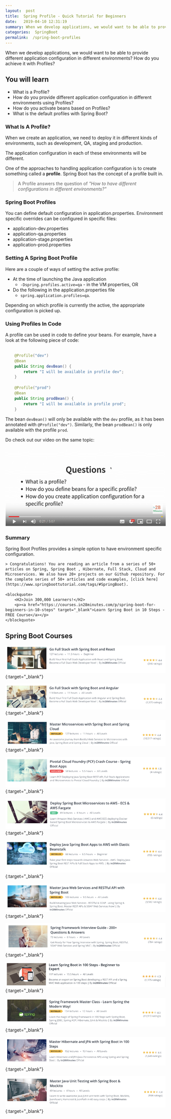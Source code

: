 ```yaml
---
layout:  post
title:  Spring Profile - Quick Tutorial for Beginners
date:   2019-04-10 12:31:19
summary: When we develop applications, we would want to be able to provide different application configuration in different environments? How do you achieve it with Profiles?
categories:  SpringBoot
permalink:  /spring-boot-profiles
---
```


When we develop applications, we would want to be able to provide different application configuration in different environments? How do you achieve it with Profiles?

## You will learn

- What is a Profile?
- How do you provide different application configuration in different environments using Profiles?
- How do you activate beans based on Profiles?
- What is the default profiles with Spring Boot?


### What Is A Profile?

When we create an application, we need to deploy it in different kinds of environments, such as development, QA, staging and production. 

The application configuration in each of these environments will be different. 

One of the approaches to handling application configuration is to create something called a **profile**. Spring Boot has the concept of a profile built in. 

> A Profile answers the question of *"How to have different configurations in different environments?"* 

### Spring Boot Profiles 

You can define default configuration in application.properties. Environment specific overrides can be configured in specific files:
* application-dev.properties
* application-qa.properties
* application-stage.properties
* application-prod.properties

### Setting A Spring Boot Profile


Here are a couple of ways of setting the active profile:
* At the time of launching the Java application 
	- ```-Dspring.profiles.active=qa``` - in the VM properties, OR
* Do the following in the application.properties file 
	- ```spring.application.profiles=qa```.

Depending on which profile is currently the active, the appropriate configuration is picked up. 

### Using Profiles In Code

A profile can be used in code to define your beans. For example, have a look at the following piece of code:

```java

	@Profile("dev")
	@Bean
	public String devBean() {
		return "I will be available in profile dev";
	}

	@Profile("prod")
	@Bean
	public String prodBean() {
		return "I will be available in profile prod";
	}

``` 

The bean ```devBean()``` will only be available with the ```dev``` profile, as it has been annotated with ```@Profile("dev")```. Similarly, the bean ```prodBean()``` is only available with the profile ```prod```.

Do check out our video on the same topic:

[![image info](images/Capture-097-01.png)](https://www.youtube.com/watch?v=XXCNe4HiLYI)

### Summary

Spring Boot Profiles provides a simple option to have environment specific configuration.

	> Congratulations! You are reading an article from a series of 50+ articles on Spring, Spring Boot , Hibernate, Full Stack, Cloud and Microservices. We also have 20+ projects on our Github repository. For the complete series of 50+ articles and code examples, [click here](https://www.springboottutorial.com/tags/#SpringBoot).

	<blockquote>
		<H2>Join 300,000 Learners!</H2>
		<p><a href="https://courses.in28minutes.com/p/spring-boot-for-beginners-in-10-steps" target="_blank">Learn Spring Boot in 10 Steps - FREE Course</a></p>
	</blockquote>


## Spring Boot Courses

[![Image](/images/Course-Go-Full-Stack-With-Spring-Boot-and-React.png "Go Full Stack with Spring Boot and React")](https://www.udemy.com/full-stack-application-with-spring-boot-and-react/?couponCode=SBT-2019){:target="_blank"}

[![Image](/images/Course-Go-Full-Stack-With-SpringBoot-And-Angular.png "Go Full Stack with Spring Boot and Angular")](https://www.udemy.com/full-stack-application-development-with-spring-boot-and-angular/?couponCode=SBT-2019){:target="_blank"}

[![Image](/images/Course-Master-Microservices-with-Spring-Boot-and-Spring-Cloud.png "Master Microservices with Spring Boot and Spring Cloud")](https://www.udemy.com/microservices-with-spring-boot-and-spring-cloud/?couponCode=SBT-2019){:target="_blank"}

[![Image](/images/Course-pivotal-cloud-foundry-pcf-deploying-spring-boot-apps.png "Deploying Spring Boot Microservices to Pivotal Cloud Foundry (PCF)")](https://www.udemy.com/course/learn-pivotal-cloud-foundry-pcf-deploying-spring-boot-apps/?couponCode=SBT-2019){:target="_blank"}

[![Image](/images/Course-Deploy-Java-Spring-Boot-Microservices-To-ECS.png "Deploying Spring Boot Microservices to AWS using ECS and AWS Fargate")](https://www.udemy.com/course/deploy-spring-microservices-to-aws-with-ecs-and-aws-fargate/?couponCode=SBT-2019){:target="_blank"}

[![Image](/images/Course-Deploy-Java-Spring-Boot-Apps-To-AWS.png "Deploying Spring Boot Apps to AWS using Elastic Beanstalk")](https://www.udemy.com/deploy-java-spring-boot-to-aws-amazon-web-service/?couponCode=SBT-2019){:target="_blank"}


[![Image](/images/Course-Master-Java-Web-Services-and-REST-API-with-Spring-Boot.png "Master Java Web Services and REST API with Spring Boot")](https://www.udemy.com/spring-web-services-tutorial/?couponCode=SBT-2019){:target="_blank"}

[![Image](/images/Course-Spring-Framework-Interview-Guide-200-Questions-Answers.png "Spring Framework Interview Guide - 200+ Questions & Answers")](https://www.udemy.com/spring-interview-questions-and-answers/?couponCode=SBT-2019){:target="_blank"}

[![Image](/images/Course-Learn-Spring-Boot-in-100-Steps---Beginner-to-Expert.png "Learn Spring Boot in 100 Steps - Beginner to Expert")](https://www.udemy.com/spring-boot-tutorial-for-beginners/?couponCode=SBT-2019){:target="_blank"}

[![Image](/images/Course-Spring-Framework-Master-Class---Beginner-to-Expert.png "Spring Master Class - Beginner to Expert")](https://www.udemy.com/spring-tutorial-for-beginners/?couponCode=SBT-2019){:target="_blank"}

[![Image](/images/Course-Master-Hibernate-and-JPA-with-Spring-Boot-in-100-Steps.png "Master Hibernate and JPA with Spring Boot in 100 Steps")](https://www.udemy.com/hibernate-jpa-tutorial-for-beginners-in-100-steps/?couponCode=SBT-2019){:target="_blank"}

[![Image](/images/Course-Master-Java-Unit-Testing-with-Spring-Boot-Mockito.png "Master Java Unit Testing with Spring Boot & Mockito")](https://www.udemy.com/learn-unit-testing-with-spring-boot/?couponCode=SBT-2019){:target="_blank"}

